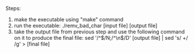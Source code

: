 Steps:
1. make the executable using "make" command
2. run the executable: ./remv_bad_char [input file] [output file]
3. take the output file from previous step and use the following command on it
   to produce the final file:
    sed '/^$/N;/^\n$/D' [output file] | sed 's/ \+/ /g' > [final file]
